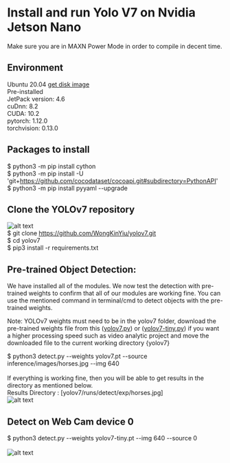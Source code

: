 # Install and run Yolo V7 on Nvidia Jetson Nano
Make sure you are in MAXN Power Mode in order to compile in decent time.<br/>

## Environment <br/>
Ubuntu 20.04 [get disk image](https://github.com/Qengineering/Jetson-Nano-Ubuntu-20-image)<br/>
Pre-installed <br/>
JetPack version: 4.6 <br/>
cuDnn: 8.2 <br/>
CUDA: 10.2 <br/>
pytorch: 1.12.0 <br/>
torchvision: 0.13.0 <br/>
## Packages to install <br/>
$ python3 -m pip install cython  <br/>
$ python3 -m pip install -U 'git+https://github.com/cocodataset/cocoapi.git#subdirectory=PythonAPI' <br/>
$ python3 -m pip install pyyaml --upgrade <br/>

## Clone the YOLOv7 repository<br/>
![alt text](https://github.com/WongKinYiu/yolov7/raw/main/figure/performance.png)<br/>
$ git clone https://github.com/WongKinYiu/yolov7.git <br/>
$ cd yolov7 <br/>
$ pip3 install -r requirements.txt <br/>

## Pre-trained Object Detection:

We have installed all of the modules. We now test the detection with pre-trained weights to confirm that all of our modules are working fine. You can use the mentioned command in terminal/cmd to detect objects with the pre-trained weights. <br/>

Note: YOLOv7 weights must need to be in the yolov7 folder, download the pre-trained weights file from this ([yolov7.py](https://github.com/WongKinYiu/yolov7/releases/download/v0.1/yolov7.pt)) or ([yolov7-tiny.py](https://github.com/WongKinYiu/yolov7/releases/download/v0.1/yolov7-tiny.pt)) if you want a higher processing speed such as video analytic project and move the downloaded file to the current working directory {yolov7} <br/>

$ python3 detect.py --weights yolov7.pt --source inference/images/horses.jpg --img 640 <br/><br/>
If everything is working fine, then you will be able to get results in the directory as mentioned below.<br/>
Results Directory : [yolov7/runs/detect/exp/horses.jpg] <br/>
![alt text](https://github.com/theerawatramchuen/Install-Yolo-V7-on-Jetson-Nano/blob/main/horses.jpg)<br/>


## Detect on Web Cam device 0
$ python3 detect.py --weights yolov7-tiny.pt --img 640 --source 0 <br/><br/>
![alt text](https://github.com/theerawatramchuen/Install-Yolo-V7-on-Jetson-Nano/blob/main/webcam_dev_0.jpg)<br/>


